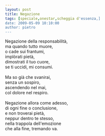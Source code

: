 ```yaml
---
layout: post
title: Negazione
tags: [speciale,onestar,scheggia d'essenza,]
date: 2009-05-09 10:10:00
author: pietro
---
```

Negazione della responsabilità,<br/>ma quando tutto muore,<br/>o cade sui frantumi,<br/>implòrati pietà,<br/>dimostrati il tuo cuore,<br/>se ti uccidi, mi consumi.<br/><br/>Ma so già che svanirai,<br/>senza un sospiro,<br/>ascendendo nel mai,<br/>col dolore nel respiro.<br/><br/>Negazione allora come adesso,<br/>di ogni fine o conclusione,<br/>e non troverai pietà,<br/>neppur dentro te stesso,<br/>nella trappola dell'emozione<br/>che alla fine, tremando va.

